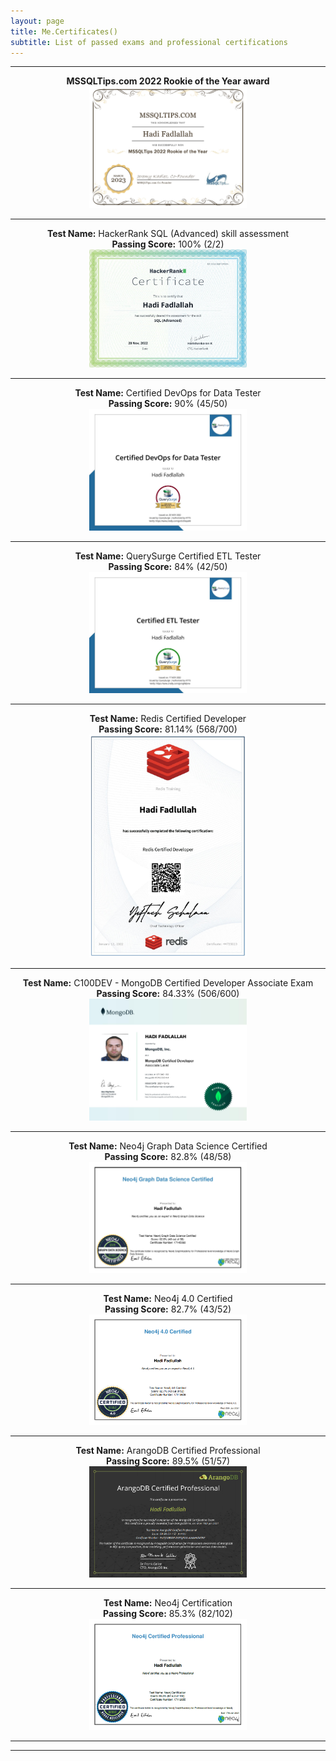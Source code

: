 ```yaml
---
layout: page
title: Me.Certificates()
subtitle: List of passed exams and professional certifications
---
```


--------------------------
<p align="center">
  <b>MSSQLTips.com 2022 Rookie of the Year award</b> <br>
<a href="/assets/certificate/Hadi_2022RookieoftheYear.jpg"><img src="/assets/certificate/Hadi_2022RookieoftheYear.jpg" style="width: 50%; height: 50%"></a> <br> <hr>
</p>
<p align="center">
  <b>Test Name:</b> HackerRank SQL (Advanced) skill assessment<br><b>Passing Score:</b> 100% (2/2) <br>
<a href="/assets/certificate/HackerRank_AdvancedSQL.jpg"><img src="/assets/certificate/HackerRank_AdvancedSQL.jpg" style="width: 50%; height: 50%"></a> <br> <hr>
</p>
<p align="center">
  <b>Test Name:</b> Certified DevOps for Data Tester<br><b>Passing Score:</b> 90% (45/50) <br>
<a href="/assets/certificate/CertifiedDevOpsforDataTester_Badge.jpg"><img src="/assets/certificate/CertifiedDevOpsforDataTester_Badge.jpg" style="width: 50%; height: 50%"></a> <br> <hr>
</p>
<p align="center">
  <b>Test Name:</b> QuerySurge Certified ETL Tester<br><b>Passing Score:</b> 84% (42/50) <br>
<a href="/assets/certificate/CertifiedETLTester_Badge.jpg"><img src="/assets/certificate/CertifiedETLTester_Badge.jpg" style="width: 50%; height: 50%"></a> <br> <hr>
</p>
<p align="center">
  <b>Test Name:</b> Redis Certified Developer<br><b>Passing Score:</b> 81.14% (568/700) <br>
<a href="/assets/certificate/Redis_CertifiedDeveloper_44725023.jpg"><img src="/assets/certificate/Redis_CertifiedDeveloper_44725023.jpg" style="width: 50%; height: 50%"></a> <br> <hr>
</p>
<p align="center">
  <b>Test Name:</b> C100DEV - MongoDB Certified Developer Associate Exam<br><b>Passing Score:</b> 84.33% (506/600) <br>
<a href="/assets/certificate/MongoDB_137942193.jpg"><img src="/assets/certificate/MongoDB_137942193.jpg" style="width: 50%; height: 50%"></a> <br> <hr>
</p>
<p align="center">
<b>Test Name:</b> Neo4j Graph Data Science Certified<br><b>Passing Score:</b> 82.8% (48/58) <br> 
<a href="/assets/certificate/Neo4jGraphDataScience.jpg"><img src="/assets/certificate/Neo4jGraphDataScience.jpg" style="width: 50%; height: 50%"></a> <br> <hr>
</p>
<p align="center">
<b>Test Name:</b> Neo4j 4.0 Certified<br><b>Passing Score:</b> 82.7%  (43/52) <br>
<a href="/assets/certificate/Neo4j 4.png"><img src="/assets/certificate/Neo4j 4.png" style="width: 50%; height: 50%"></a> <br> <hr>
</p>
<p align="center">
<b>Test Name:</b> ArangoDB Certified Professional<br><b>Passing Score:</b> 89.5% (51/57) <br>
<a href="/assets/certificate/ArangoDB CP.png"><img src= "/assets/certificate/ArangoDB CP.png" style="width: 50%; height: 50%" ></a> <br> <hr>
</p>
<p align="center">
<b>Test Name:</b> Neo4j Certification<br><b>Passing Score:</b> 85.3%  (82/102) <br>
<a href="/assets/certificate/Neo4j CP.png"><img src="/assets/certificate/Neo4j CP.png" style="width: 50%; height: 50%"></a> <br> <hr>
</p>

--------------------------
